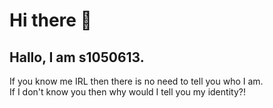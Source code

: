 # Hi there 👋
**Hallo, I am s1050613.**
---
If you know me IRL then there is no need to tell you who I am.  
If I don't know you then why would I tell you my identity?!
